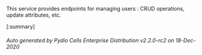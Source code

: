 






This service provides endpoints for managing users : CRUD operations, update attributes, etc.

[:summary]

###### Auto generated by Pydio Cells Enterprise Distribution v2.2.0-rc2 on 18-Dec-2020

